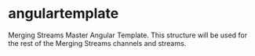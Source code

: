 # angulartemplate
Merging Streams Master Angular Template. This structure will be used for the rest of the Merging Streams channels and streams.
